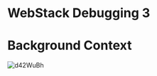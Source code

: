 # WebStack Debugging 3

# Background Context

![d42WuBh](https://user-images.githubusercontent.com/85700432/199646447-98e1c2fb-5f66-4e28-ad34-42965116d9ec.png)
